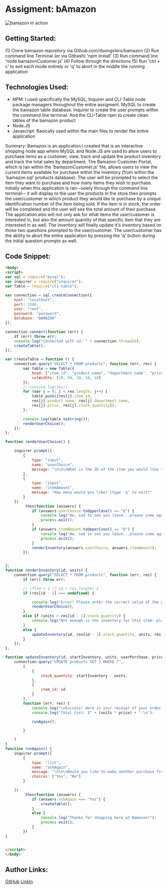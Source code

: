 # Assigment: bAmazon

![bamazon in action](bamazonGif.gif)


## Getting Started:
(1) Clone bamazon repository via Github.com/duongsters/bamazon
(2) Run command line Terminal (or via Gitbash) 'npm install'
(3) Run command line 'node bamazonCustomer.js'
(4) Follow through the directions
(5) Run 'ctrl + c' to exit each mode entirely or 'q' to abort in the middle the running application

## Technologies Used:
- NPM: I used specifically the MySQL, Inquirer and CLI-Table node package managers throughout the entire assigment. MySQL to create the bamazon table database. Inquirer to create the user prompts within the command line terminal. And the CLI-Table npm to create clean tables of the bamazon product
- Node.JS
- Javascript: Basically used within the main files to render the entire application

Summary:
Bamazon is an application I created that is an interactive shopping node app where MySQL and Node.JS are used to allow users to purchase items as a customer, view, track and update the product inventory and track the total sales by department. The Bamazon Customer Portal, which is ran within the 'bamazonCustomer.js' file, allows users to view the current items available for purchase within the inventory (from within the 'bamazon.sql' products database). The user will be prompted to select the item they want to purchase and how many items they wish to purchase. Initially when this application is ran--solely through the command line terminal-- it will display to the user the products in the store then prompts the user/customer in which product they would like to purchase by a unique identification number of the item being sold. If the item is in stock, the order will be completed and the user will see the total amount of their purchase. The application also will not only ask for what items the user/customer is interested in, but also the amount quantity of that specific item that they are interested in as well. The inventory will finally update it's inventory based on those two questions prompted to the user/customer. The user/customer has the ability to abort the entire application by pressing the 'q' button during the initial question prompts as well.


## Code Snippet:
```html
<body>
<script>
var sql = require("mysql");
var inquirer = require("inquirer");
var Table = require("cli-table");

var connection = sql.createConnection({
    host: "localhost",
    port: 3306,
    user: "root",
    password: "password",
    database: "BAMAZON"
});

connection.connect(function (err) {
    if (err) throw err;
    console.log("Connected with id: " + connection.threadId);
    createTable();
});

var createTable = function () {
    connection.query("SELECT * FROM products", function (err, res) {
        var table = new Table({
            head: ["item_id", "product_name", "department_name", "price", "stock_quantity"],
            colWidths: [10, 50, 20, 10, 10]
        });
        // console.log(res);
        for (var j = 0; j < res.length; j++) {
            table.push([res[j].item_id,
            res[j].product_name, res[j].department_name,
            res[j].price, res[j].stock_quantity]);
        };

        console.log(table.toString());
        renderUserChoice();
    });
};

function renderUserChoice() {

    inquirer.prompt([
        {
            type: "input",
            name: "userChoice",
            message: "\n\n\nWhat is the ID of the item you would like to to purchase?\n"
        },
        {
            type: "input",
            name: "itemAmount",
            message: "How many would you like? [type 'q' to exit]"
        }
    ])
        .then(function (answers) {
            if (answers.userChoice.toUpperCase() == "Q") {
                console.log("Aw, sad to see you leave...please come again!")
                process.exit();
            }
            if (answers.itemAmount.toUpperCase() == "Q") {
                console.log("Aw, sad to see you leave...please come again!")
                process.exit();
            }
            renderInventory(answers.userChoice, answers.itemAmount);
        });


};
function renderInventory(id, units) {
    connection.query("SELECT * FROM products", function (err, res) {
        if (err) throw err;

        // if(id < 1 || id > res.length) {
        if (res[id - 1] === undefined) {

            console.log("Error! Please enter the correct value of the given choice");
            renderUserChoice();
        }
        else if (units > res[id - 1].stock_quantity) {
            console.log("Not enough in the inventory for this item--please input a value within the inventory range");
        }
        else {
            updateInventory(id, res[id - 1].stock_quantity, units, res[id - 1].product_name, res[id - 1].price);
        }
    });
};

function updateInventory(id, startInventory, units, userPurchase, price) {
    connection.query("UPDATE products SET ? WHERE ?",
        [
            {
                stock_quantity: startInventory - units,
            },
            {
                item_id: id
            }
        ],
        function (err, res) {
            console.log("\nSuccess! Here is your receipt of your order: \n" + units + " " + userPurchase + ".");
            console.log("Total Cost: $" + (units * price) + ".\n");

            runAgain();

        }

    )
}
function runAgain() {
    inquirer.prompt([
        {
            type: "list",
            name: "askAgain",
            message: "\n\n\nWould you like to make another purchase from our inventory?\n",
            choices: ["Yes", "No"]
        }

    ])
        .then(function (answers) {
            if (answers.askAgain === "Yes") {
                createTable();
            }
            else {
                console.log("Thanks for shopping here at Bamazon!");
                process.exit();
            }
        })
}


</script>
</body>
```

## Author Links:
[GitHub](https://github.com/duongsters)
[LinkIn](https://www.linkedin.com/in/theandrewduong/)